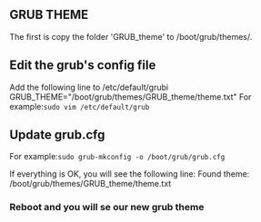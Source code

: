 ## GRUB THEME
The first is copy the folder 'GRUB_theme' to /boot/grub/themes/.

## Edit the grub's config file 
Add the following line to /etc/default/grubi
GRUB_THEME="/boot/grub/themes/GRUB_theme/theme.txt"
For example:`sudo vim /etc/default/grub`

## Update grub.cfg
For example:`sudo grub-mkconfig -o /boot/grub/grub.cfg`

If everything is OK, you will see the following line:
Found theme: /boot/grub/themes/GRUB_theme/theme.txt

### Reboot and you will se our new grub theme
